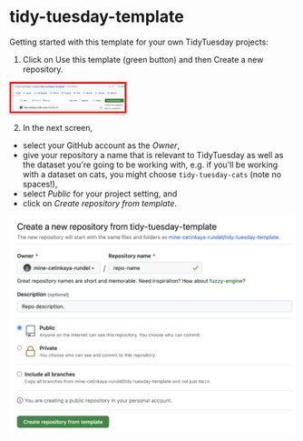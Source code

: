 # tidy-tuesday-template

Getting started with this template for your own TidyTuesday projects:

1. Click on Use this template (green button) and then Create a new repository.

<img src="images/tt-use-template.png" height="auto" width="200" style="border: 3px solid red" alt="Screenshot showing how to use template to create a repo." title="Use template">

2. In the next screen,

  - select your GitHub account as the *Owner*,
  - give your repository a name that is relevant to TidyTuesday as well as the dataset you're going to be working with, e.g. if you'll be working with a dataset on cats, you might choose `tidy-tuesday-cats` (note no spaces!),
  - select *Public* for your project setting, and
  - click on *Create repository from template*.

![Screenshot showing how to create a new repo.](images/tt-create-repo.png "Create repo")
